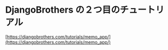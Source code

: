 # DjangoBrothers の２つ目のチュートリアル
[https://djangobrothers.com/tutorials/memo_app/](https://djangobrothers.com/tutorials/memo_app/)